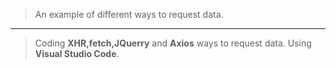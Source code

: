 >An example of different ways to request data.

---
>Coding **XHR,fetch,JQuerry** and **Axios** ways to request data.
>Using **Visual Studio Code**. 
